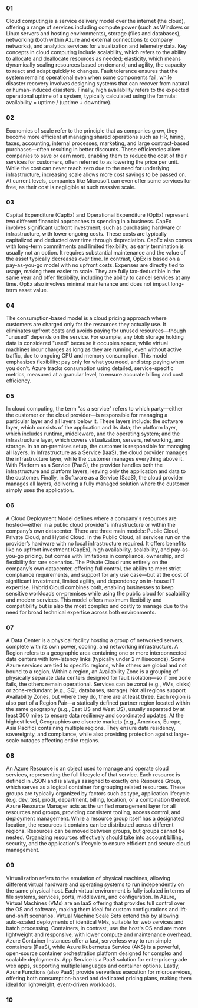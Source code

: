 ### 01
Cloud computing is a service delivery model over the internet (the cloud), offering a range of services including compute power (such as Windows or Linux servers and hosting environments), storage (files and databases), networking (both within Azure and external connections to company networks), and analytics services for visualization and telemetry data. Key concepts in cloud computing include scalability, which refers to the ability to allocate and deallocate resources as needed; elasticity, which means dynamically scaling resources based on demand; and agility, the capacity to react and adapt quickly to changes. Fault tolerance ensures that the system remains operational even when some components fail, while disaster recovery involves designing systems that can recover from natural or human-induced disasters. Finally, high availability refers to the expected operational uptime of a system, typically calculated using the formula:
availability = uptime / (uptime + downtime).

### 02
Economies of scale refer to the principle that as companies grow, they become more efficient at managing shared operations such as HR, hiring, taxes, accounting, internal processes, marketing, and large contract-based purchases—often resulting in better discounts. These efficiencies allow companies to save or earn more, enabling them to reduce the cost of their services for customers, often referred to as lowering the price per unit. While the cost can never reach zero due to the need for underlying infrastructure, increasing scale allows more cost savings to be passed on. At current levels, companies like Microsoft can even offer some services for free, as their cost is negligible at such massive scale.

### 03
Capital Expenditure (CapEx) and Operational Expenditure (OpEx) represent two different financial approaches to spending in a business. CapEx involves significant upfront investment, such as purchasing hardware or infrastructure, with lower ongoing costs. These costs are typically capitalized and deducted over time through depreciation. CapEx also comes with long-term commitments and limited flexibility, as early termination is usually not an option. It requires substantial maintenance and the value of the asset typically decreases over time. In contrast, OpEx is based on a pay-as-you-go model with no upfront costs. Expenses are directly tied to usage, making them easier to scale. They are fully tax-deductible in the same year and offer flexibility, including the ability to cancel services at any time. OpEx also involves minimal maintenance and does not impact long-term asset value.

### 04
The consumption-based model is a cloud pricing approach where customers are charged only for the resources they actually use. It eliminates upfront costs and avoids paying for unused resources—though "unused" depends on the service. For example, any blob storage holding data is considered "used" because it occupies space, while virtual machines incur charges as long as they are running, even without active traffic, due to ongoing CPU and memory consumption. This model emphasizes flexibility: pay only for what you need, and stop paying when you don’t. Azure tracks consumption using detailed, service-specific metrics, measured at a granular level, to ensure accurate billing and cost efficiency.

### 05
In cloud computing, the term "as a service" refers to which party—either the customer or the cloud provider—is responsible for managing a particular layer and all layers below it. These layers include: the software layer, which consists of the application and its data; the platform layer, which includes runtime, middleware, and the operating system; and the infrastructure layer, which covers virtualization, servers, networking, and storage. In an on-premises setup, the customer is responsible for managing all layers. In Infrastructure as a Service (IaaS), the cloud provider manages the infrastructure layer, while the customer manages everything above it. With Platform as a Service (PaaS), the provider handles both the infrastructure and platform layers, leaving only the application and data to the customer. Finally, in Software as a Service (SaaS), the cloud provider manages all layers, delivering a fully managed solution where the customer simply uses the application.

### 06
A Cloud Deployment Model defines where a company's resources are hosted—either in a public cloud provider's infrastructure or within the company’s own datacenter. There are three main models: Public Cloud, Private Cloud, and Hybrid Cloud. In the Public Cloud, all services run on the provider’s hardware with no local infrastructure required. It offers benefits like no upfront investment (CapEx), high availability, scalability, and pay-as-you-go pricing, but comes with limitations in compliance, ownership, and flexibility for rare scenarios. The Private Cloud runs entirely on the company’s own datacenter, offering full control, the ability to meet strict compliance requirements, and support for any use case—but at the cost of significant investment, limited agility, and dependency on in-house IT expertise. Hybrid Cloud combines both, enabling businesses to keep sensitive workloads on-premises while using the public cloud for scalability and modern services. This model offers maximum flexibility and compatibility but is also the most complex and costly to manage due to the need for broad technical expertise across both environments.

### 07
A Data Center is a physical facility hosting a group of networked servers, complete with its own power, cooling, and networking infrastructure. A Region refers to a geographic area containing one or more interconnected data centers with low-latency links (typically under 2 milliseconds). Some Azure services are tied to specific regions, while others are global and not bound to a region. Within a region, an Availability Zone is a grouping of physically separate data centers designed for fault isolation—so if one zone fails, the others remain operational. Services can be zonal (e.g., VMs, disks) or zone-redundant (e.g., SQL databases, storage). Not all regions support Availability Zones, but where they do, there are at least three. Each region is also part of a Region Pair—a statically defined partner region located within the same geography (e.g., East US and West US), usually separated by at least 300 miles to ensure data resiliency and coordinated updates. At the highest level, Geographies are discrete markets (e.g., Americas, Europe, Asia Pacific) containing multiple regions. They ensure data residency, sovereignty, and compliance, while also providing protection against large-scale outages affecting entire regions.

### 08
An Azure Resource is an object used to manage and operate cloud services, representing the full lifecycle of that service. Each resource is defined in JSON and is always assigned to exactly one Resource Group, which serves as a logical container for grouping related resources. These groups are typically organized by factors such as type, application lifecycle (e.g. dev, test, prod), department, billing, location, or a combination thereof. Azure Resource Manager acts as the unified management layer for all resources and groups, providing consistent tooling, access control, and deployment management. While a resource group itself has a designated location, the resources it contains can be distributed across different regions. Resources can be moved between groups, but groups cannot be nested. Organizing resources effectively should take into account billing, security, and the application's lifecycle to ensure efficient and secure cloud management.

### 09
Virtualization refers to the emulation of physical machines, allowing different virtual hardware and operating systems to run independently on the same physical host. Each virtual environment is fully isolated in terms of file systems, services, ports, middleware, and configuration. In Azure, Virtual Machines (VMs) are an IaaS offering that provides full control over the OS and software, making them ideal for custom configurations and lift-and-shift scenarios. Virtual Machine Scale Sets extend this by allowing auto-scaled deployments of identical VMs, suitable for web services and batch processing. Containers, in contrast, use the host's OS and are more lightweight and responsive, with lower compute and maintenance overhead. Azure Container Instances offer a fast, serverless way to run simple containers (PaaS), while Azure Kubernetes Service (AKS) is a powerful, open-source container orchestration platform designed for complex and scalable deployments. App Service is a PaaS solution for enterprise-grade web apps, supporting multiple languages and container options. Lastly, Azure Functions (also PaaS) provide serverless execution for microservices, offering both consumption-based and dedicated pricing plans, making them ideal for lightweight, event-driven workloads.

### 10
